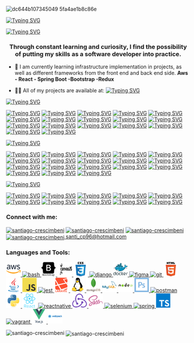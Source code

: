 ![dc644b107345049 5fa4ae1b8c86e](https://user-images.githubusercontent.com/91988840/232067272-04c87f48-676b-44cf-8e82-fc88c3397be2.gif)


[![Typing SVG](https://readme-typing-svg.demolab.com?font=Fira+Code&weight=700&duration=9000&pause=1001&color=00F7EC&center=true&vCenter=true&width=500&lines=Hi+%F0%9F%91%8B%2C+I'm+Santiago+Crescimbeni+%3C%2F%F0%9F%92%BB%3E+%E2%9C%94%EF%B8%8F)](https://git.io/typing-svg)


<a href="https://git.io/typing-svg"><img src="https://readme-typing-svg.demolab.com?font=Cinzel&weight=700&duration=10000&pause=1001&color=00F7BB&center=true&vCenter=true&repeat=false&width=900&lines=%3C%F0%9F%92%BB%3EI+am+a+FULL+STACK+developer+from+Argentina%3C%2F%F0%9F%92%BB%3E+%E2%9C%94%EF%B8%8F" alt="Typing SVG" /></a>

<h3 align="center">Through constant learning and curiosity, I find the possibility of putting my skills as a software developer into practice.</h3>



- 🌱 I am currently learning infrastructure implementation in projects, as well as different frameworks from the front end and back end side. **Aws - React - Spring Boot -Bootstrap -Redux**

- 👨‍💻 All of my projects are available at: <a href="https://git.io/typing-svg"><img src="https://readme-typing-svg.demolab.com?font=Cinzel&weight=500&duration=10000&pause=1001&color=F70000&center=true&vCenter=true&repeat=false&width=800&lines=%3Chttps%3A%2F%2Fgithub.com%2FSantiago-Crescimbeni%3E+%E2%9C%94%EF%B8%8F" alt="Typing SVG" /></a>                                                                                                             



[![Typing SVG](https://readme-typing-svg.demolab.com?font=Cinzel&weight=900&duration=10000&pause=1001&color=00F7D3&center=true&vCenter=true&repeat=false&width=900&lines=FrontEnd+%3A)](https://git.io/typing-svg)

[![Typing SVG](https://readme-typing-svg.demolab.com?font=Cinzel&weight=500&size=15&duration=10000&pause=1001&color=18F715&center=true&vCenter=true&repeat=false&width=100&lines=%F0%9F%8C%9F+React)](https://git.io/typing-svg)
[![Typing SVG](https://readme-typing-svg.demolab.com?font=Cinzel&weight=500&size=15&duration=10000&pause=1001&color=18F715&center=true&vCenter=true&repeat=false&width=100&lines=%F0%9F%8C%9F+Bootstrap)](https://git.io/typing-svg)
[![Typing SVG](https://readme-typing-svg.demolab.com?font=Cinzel&weight=500&size=15&duration=10000&pause=1001&color=18F715&center=true&vCenter=true&repeat=false&width=100&lines=%F0%9F%8C%9F+Webpack)](https://git.io/typing-svg)
[![Typing SVG](https://readme-typing-svg.demolab.com?font=Cinzel&weight=500&size=15&duration=15000&pause=1001&color=18F715&center=true&vCenter=true&repeat=false&width=100&lines=%F0%9F%8C%9F+StoryBook)](https://git.io/typing-svg)
[![Typing SVG](https://readme-typing-svg.demolab.com?font=Cinzel&weight=500&size=15&duration=15000&pause=1001&color=18F715&center=true&vCenter=true&repeat=false&width=100&lines=%F0%9F%8C%9F+Redux)](https://git.io/typing-svg)
[![Typing SVG](https://readme-typing-svg.demolab.com?font=Cinzel&weight=500&size=15&duration=15000&pause=1001&color=18F715&center=true&vCenter=true&repeat=false&width=100&lines=%F0%9F%8C%9F+HTML5)](https://git.io/typing-svg)
[![Typing SVG](https://readme-typing-svg.demolab.com?font=Cinzel&weight=500&size=15&duration=15000&pause=1001&color=18F715&center=true&vCenter=true&repeat=false&width=100&lines=%F0%9F%8C%9F+Css3)](https://git.io/typing-svg)
[![Typing SVG](https://readme-typing-svg.demolab.com?font=Cinzel&weight=500&size=15&duration=15000&pause=1001&color=18F715&center=true&vCenter=true&repeat=false&width=100&lines=%F0%9F%8C%9F+Scss)](https://git.io/typing-svg)
[![Typing SVG](https://readme-typing-svg.demolab.com?font=Cinzel&weight=500&size=15&duration=13000&pause=1001&color=18F715&center=true&vCenter=true&repeat=false&width=100&lines=%F0%9F%8C%9F+Flexbox)](https://git.io/typing-svg)
[![Typing SVG](https://readme-typing-svg.demolab.com?font=Cinzel&weight=500&size=15&duration=13000&pause=1001&color=18F715&center=true&vCenter=true&repeat=false&width=100&lines=%F0%9F%8C%9F+JavaScript)](https://git.io/typing-svg)
[![Typing SVG](https://readme-typing-svg.demolab.com?font=Cinzel&weight=500&size=15&duration=13000&pause=1001&color=18F715&center=true&vCenter=true&repeat=false&width=100&lines=%F0%9F%8C%9F+JSON)](https://git.io/typing-svg)
[![Typing SVG](https://readme-typing-svg.demolab.com?font=Cinzel&weight=500&size=15&duration=13000&pause=1001&color=18F715&center=true&vCenter=true&repeat=false&width=100&lines=%F0%9F%8C%9F+Api%2FRest)](https://git.io/typing-svg)
[![Typing SVG](https://readme-typing-svg.demolab.com?font=Cinzel&weight=500&size=15&duration=13000&pause=1001&color=18F715&center=true&vCenter=true&repeat=false&width=100&lines=%F0%9F%8C%9F+Postman)](https://git.io/typing-svg)
[![Typing SVG](https://readme-typing-svg.demolab.com?font=Cinzel&weight=500&size=15&duration=13000&pause=1001&color=18F715&center=true&vCenter=true&repeat=false&width=100&lines=%F0%9F%8C%9F+UX%2FUI)](https://git.io/typing-svg)
[![Typing SVG](https://readme-typing-svg.demolab.com?font=Cinzel&weight=500&size=15&duration=13000&pause=1001&color=18F715&center=true&vCenter=true&repeat=false&width=100&lines=%F0%9F%8C%9F+Figma)](https://git.io/typing-svg)
[![Typing SVG](https://readme-typing-svg.demolab.com?font=Cinzel&weight=500&size=15&duration=13000&pause=1001&color=18F715&center=true&vCenter=true&repeat=false&width=100&lines=%F0%9F%8C%9F+VSC)](https://git.io/typing-svg)
[![Typing SVG](https://readme-typing-svg.demolab.com?font=Cinzel&weight=500&size=15&duration=13000&pause=1001&color=18F715&center=true&vCenter=true&repeat=false&width=100&lines=%F0%9F%8C%9F+DOM)](https://git.io/typing-svg)




[![Typing SVG](https://readme-typing-svg.demolab.com?font=Cinzel&weight=900&duration=10000&pause=1001&color=00F7C3&center=true&vCenter=true&repeat=false&width=900&lines=BackEnd%3A+)](https://git.io/typing-svg)

[![Typing SVG](https://readme-typing-svg.demolab.com?font=Cinzel&weight=500&size=15&duration=13000&pause=1001&color=00F7C3&center=true&vCenter=true&repeat=false&width=100&lines=%F0%9F%8C%9F+Poo)](https://git.io/typing-svg)
[![Typing SVG](https://readme-typing-svg.demolab.com?font=Cinzel&weight=500&size=15&duration=13000&pause=1001&color=00F7C3&center=true&vCenter=true&repeat=false&width=100&lines=%F0%9F%8C%9F+UML)](https://git.io/typing-svg)
[![Typing SVG](https://readme-typing-svg.demolab.com?font=Cinzel&weight=500&size=15&duration=13000&pause=1001&color=00F7C3&center=true&vCenter=true&repeat=false&width=180&lines=%F0%9F%8C%9F+Patrones+de+dise%C3%B1o)](https://git.io/typing-svg)
[![Typing SVG](https://readme-typing-svg.demolab.com?font=Cinzel&weight=500&size=15&duration=13000&pause=1001&color=00F7C3&center=true&vCenter=true&repeat=false&width=100&lines=%F0%9F%8C%9F+Java)](https://git.io/typing-svg)
[![Typing SVG](https://readme-typing-svg.demolab.com?font=Cinzel&weight=500&size=15&duration=13000&pause=1001&color=00F7C3&center=true&vCenter=true&repeat=false&width=180&lines=%F0%9F%8C%9F+Spring+Boot)](https://git.io/typing-svg)
[![Typing SVG](https://readme-typing-svg.demolab.com?font=Cinzel&weight=500&size=15&duration=13000&pause=1001&color=00F7C3&center=true&vCenter=true&repeat=false&width=180&lines=%F0%9F%8C%9FMaven+%2F+Gradle)](https://git.io/typing-svg)
[![Typing SVG](https://readme-typing-svg.demolab.com?font=Cinzel&weight=500&size=15&duration=13000&pause=1001&color=00F7C3&center=true&vCenter=true&repeat=false&width=100&lines=%F0%9F%8C%9FORM)](https://git.io/typing-svg)
[![Typing SVG](https://readme-typing-svg.demolab.com?font=Cinzel&weight=500&size=15&duration=13000&pause=1001&color=00F7C3&center=true&vCenter=true&repeat=false&width=100&lines=%F0%9F%8C%9FHibernate)](https://git.io/typing-svg)
[![Typing SVG](https://readme-typing-svg.demolab.com?font=Cinzel&weight=500&size=15&duration=13000&pause=1001&color=00F7C3&center=true&vCenter=true&repeat=false&width=250&lines=%F0%9F%8C%9FSpring+MVC+Data+y+Security)](https://git.io/typing-svg)
[![Typing SVG](https://readme-typing-svg.demolab.com?font=Cinzel&weight=500&size=15&duration=13000&pause=1001&color=00F7C3&center=true&vCenter=true&repeat=false&width=180&lines=%F0%9F%8C%9FRest+APIs)](https://git.io/typing-svg)
[![Typing SVG](https://readme-typing-svg.demolab.com?font=Cinzel&weight=500&size=15&duration=13000&pause=1001&color=00F7C3&center=true&vCenter=true&repeat=false&width=100&lines=%F0%9F%8C%9FJWT)](https://git.io/typing-svg)
[![Typing SVG](https://readme-typing-svg.demolab.com?font=Cinzel&weight=500&size=15&duration=13000&pause=1001&color=00F7C3&center=true&vCenter=true&repeat=false&width=100&lines=%F0%9F%8C%9FSwagger)](https://git.io/typing-svg)
[![Typing SVG](https://readme-typing-svg.demolab.com?font=Cinzel&weight=500&size=15&duration=13000&pause=1001&color=00F7C3&center=true&vCenter=true&repeat=false&width=180&lines=%F0%9F%8C%9FSQL+(MySql))](https://git.io/typing-svg)
[![Typing SVG](https://readme-typing-svg.demolab.com?font=Cinzel&weight=500&size=15&duration=13000&pause=1001&color=00F7C3&center=true&vCenter=true&repeat=false&width=100&lines=%F0%9F%8C%9FDAO)](https://git.io/typing-svg)
[![Typing SVG](https://readme-typing-svg.demolab.com?font=Cinzel&weight=500&size=15&duration=13000&pause=1001&color=00F7C3&center=true&vCenter=true&repeat=false&width=100&lines=%F0%9F%8C%9FLog4j)](https://git.io/typing-svg)
[![Typing SVG](https://readme-typing-svg.demolab.com?font=Cinzel&weight=500&size=15&duration=13000&pause=1001&color=00F7C3&center=true&vCenter=true&repeat=false&width=100&lines=%F0%9F%8C%9FMockMVC)](https://git.io/typing-svg)
[![Typing SVG](https://readme-typing-svg.demolab.com?font=Cinzel&weight=500&size=15&duration=13000&pause=1001&color=00F7C3&center=true&vCenter=true&repeat=false&width=100&lines=%F0%9F%8C%9FPython)](https://git.io/typing-svg)
[![Typing SVG](https://readme-typing-svg.demolab.com?font=Cinzel&weight=500&size=15&duration=13000&pause=1001&color=00F7C3&center=true&vCenter=true&repeat=false&width=180&lines=%F0%9F%8C%9FintelliJ+idea+)](https://git.io/typing-svg)




[![Typing SVG](https://readme-typing-svg.demolab.com?font=Cinzel&weight=900&duration=10000&pause=1001&color=00F7C3&center=true&vCenter=true&repeat=false&width=900&lines=Mas%3A+)](https://git.io/typing-svg)

[![Typing SVG](https://readme-typing-svg.demolab.com?font=Cinzel&weight=500&size=15&duration=13000&pause=1001&color=00C8F7&center=true&vCenter=true&repeat=false&width=180&lines=%F0%9F%8C%9FGit+%2F+GitHub)](https://git.io/typing-svg)
[![Typing SVG](https://readme-typing-svg.demolab.com?font=Cinzel&weight=500&size=15&duration=13000&pause=1001&color=00C8F7&center=true&vCenter=true&repeat=false&width=100&lines=%F0%9F%8C%9FGitlab)](https://git.io/typing-svg)
[![Typing SVG](https://readme-typing-svg.demolab.com?font=Cinzel&weight=500&size=15&duration=13000&pause=1001&color=00C8F7&center=true&vCenter=true&repeat=false&width=100&lines=%F0%9F%8C%9FScrum)](https://git.io/typing-svg)
[![Typing SVG](https://readme-typing-svg.demolab.com?font=Cinzel&weight=500&size=15&duration=13000&pause=1001&color=00C8F7&center=true&vCenter=true&repeat=false&width=100&lines=%F0%9F%8C%9FKanban)](https://git.io/typing-svg)
[![Typing SVG](https://readme-typing-svg.demolab.com?font=Cinzel&weight=500&size=15&duration=13000&pause=1001&color=00C8F7&center=true&vCenter=true&repeat=false&width=100&lines=%F0%9F%8C%9FDraw+io)](https://git.io/typing-svg)
[![Typing SVG](https://readme-typing-svg.demolab.com?font=Cinzel&weight=500&size=15&duration=13000&pause=1001&color=00C8F7&center=true&vCenter=true&repeat=false&width=100&lines=%F0%9F%8C%9FDocker)](https://git.io/typing-svg)
[![Typing SVG](https://readme-typing-svg.demolab.com?font=Cinzel&weight=500&size=15&duration=13000&pause=1001&color=00C8F7&center=true&vCenter=true&repeat=false&width=250&lines=%F0%9F%8C%9FScripting+(bash-Powershell))](https://git.io/typing-svg)
[![Typing SVG](https://readme-typing-svg.demolab.com?font=Cinzel&weight=500&size=15&duration=13000&pause=1001&color=00C8F7&center=true&vCenter=true&repeat=false&width=250&lines=%F0%9F%8C%9FCI+%2F+CD+(jenkins))](https://git.io/typing-svg)
[![Typing SVG](https://readme-typing-svg.demolab.com?font=Cinzel&weight=500&size=15&duration=13000&pause=1001&color=00C8F7&center=true&vCenter=true&repeat=false&width=350&lines=%F0%9F%8C%9FTesting+(funcionales-+no+funcionales+))](https://git.io/typing-svg)
[![Typing SVG](https://readme-typing-svg.demolab.com?font=Cinzel&weight=500&size=15&duration=13000&pause=1001&color=00C8F7&center=true&vCenter=true&repeat=false&width=100&lines=%F0%9F%8C%9FDebugging)](https://git.io/typing-svg)





<h3 align="left">Connect with me:</h3>
<p align="left">
<a href="https://linkedin.com/in/santiago-crescimbeni" target="blank"><img align="center" src="https://raw.githubusercontent.com/rahuldkjain/github-profile-readme-generator/master/src/images/icons/Social/linked-in-alt.svg" alt="santiago-crescimbeni" height="30" width="40" /></a>
<a href="https://instagram.com/santiago-crescimbeni" target="blank"><img align="center" src="https://raw.githubusercontent.com/rahuldkjain/github-profile-readme-generator/master/src/images/icons/Social/instagram.svg" alt="santiago-crescimbeni" height="30" width="40" /></a>
<a href="https://api.whatsapp.com/send?phone=54903534299579&text=Nuevo chat con Santiago Crescimbeni" target="blank"><img align="center" src="https://raw.githubusercontent.com/rahuldkjain/github-profile-readme-generator/master/src/images/icons/Social/whatsapp.svg" alt="santiago-crescimbeni" height="30" width="40" /></a>
  <a href="https://www.hotmail.com" target="blank"> <img align="center" src="https://www.innovacionate.com/images/correo.png" alt="santiago-crescimbeni" height="30" width="40" border-radius="30" />  santi_cp96@hotmail.com</a>
</p>


<h3 align="left">Languages and Tools:</h3>
<p align="left"> <a href="https://aws.amazon.com" target="_blank" rel="noreferrer"> <img src="https://raw.githubusercontent.com/devicons/devicon/master/icons/amazonwebservices/amazonwebservices-original-wordmark.svg" alt="aws" width="40" height="40"/> </a> <a href="https://www.gnu.org/software/bash/" target="_blank" rel="noreferrer"> <img src="https://www.vectorlogo.zone/logos/gnu_bash/gnu_bash-icon.svg" alt="bash" width="40" height="40"/> </a> <a href="https://getbootstrap.com" target="_blank" rel="noreferrer"> <img src="https://raw.githubusercontent.com/devicons/devicon/master/icons/bootstrap/bootstrap-plain-wordmark.svg" alt="bootstrap" width="40" height="40"/> </a> <a href="https://canvasjs.com" target="_blank" rel="noreferrer"> <img src="https://raw.githubusercontent.com/Hardik0307/Hardik0307/master/assets/canvasjs-charts.svg" alt="canvasjs" width="40" height="40"/> </a> <a href="https://www.w3schools.com/css/" target="_blank" rel="noreferrer"> <img src="https://raw.githubusercontent.com/devicons/devicon/master/icons/css3/css3-original-wordmark.svg" alt="css3" width="40" height="40"/> </a> <a href="https://www.djangoproject.com/" target="_blank" rel="noreferrer"> <img src="https://cdn.worldvectorlogo.com/logos/django.svg" alt="django" width="40" height="40"/> </a> <a href="https://www.docker.com/" target="_blank" rel="noreferrer"> <img src="https://raw.githubusercontent.com/devicons/devicon/master/icons/docker/docker-original-wordmark.svg" alt="docker" width="40" height="40"/> </a> <a href="https://www.figma.com/" target="_blank" rel="noreferrer"> <img src="https://www.vectorlogo.zone/logos/figma/figma-icon.svg" alt="figma" width="40" height="40"/> </a> <a href="https://git-scm.com/" target="_blank" rel="noreferrer"> <img src="https://www.vectorlogo.zone/logos/git-scm/git-scm-icon.svg" alt="git" width="40" height="40"/> </a> <a href="https://www.w3.org/html/" target="_blank" rel="noreferrer"> <img src="https://raw.githubusercontent.com/devicons/devicon/master/icons/html5/html5-original-wordmark.svg" alt="html5" width="40" height="40"/> </a> <a href="https://www.java.com" target="_blank" rel="noreferrer"> <img src="https://raw.githubusercontent.com/devicons/devicon/master/icons/java/java-original.svg" alt="java" width="40" height="40"/> </a> <a href="https://developer.mozilla.org/en-US/docs/Web/JavaScript" target="_blank" rel="noreferrer"> <img src="https://raw.githubusercontent.com/devicons/devicon/master/icons/javascript/javascript-original.svg" alt="javascript" width="40" height="40"/> </a> <a href="https://jestjs.io" target="_blank" rel="noreferrer"> <img src="https://www.vectorlogo.zone/logos/jestjsio/jestjsio-icon.svg" alt="jest" width="40" height="40"/> </a> <a href="https://laravel.com/" target="_blank" rel="noreferrer"> <img src="https://raw.githubusercontent.com/devicons/devicon/master/icons/laravel/laravel-plain-wordmark.svg" alt="laravel" width="40" height="40"/> </a> <a href="https://www.linux.org/" target="_blank" rel="noreferrer"> <img src="https://raw.githubusercontent.com/devicons/devicon/master/icons/linux/linux-original.svg" alt="linux" width="40" height="40"/> </a> <a href="https://www.mongodb.com/" target="_blank" rel="noreferrer"> <img src="https://raw.githubusercontent.com/devicons/devicon/master/icons/mongodb/mongodb-original-wordmark.svg" alt="mongodb" width="40" height="40"/> </a> <a href="https://www.mysql.com/" target="_blank" rel="noreferrer"> <img src="https://raw.githubusercontent.com/devicons/devicon/master/icons/mysql/mysql-original-wordmark.svg" alt="mysql" width="40" height="40"/> </a> <a href="https://nodejs.org" target="_blank" rel="noreferrer"> <img src="https://raw.githubusercontent.com/devicons/devicon/master/icons/nodejs/nodejs-original-wordmark.svg" alt="nodejs" width="40" height="40"/> </a> <a href="https://www.photoshop.com/en" target="_blank" rel="noreferrer"> <img src="https://raw.githubusercontent.com/devicons/devicon/master/icons/photoshop/photoshop-line.svg" alt="photoshop" width="40" height="40"/> </a> <a href="https://postman.com" target="_blank" rel="noreferrer"> <img src="https://www.vectorlogo.zone/logos/getpostman/getpostman-icon.svg" alt="postman" width="40" height="40"/> </a> <a href="https://www.python.org" target="_blank" rel="noreferrer"> <img src="https://raw.githubusercontent.com/devicons/devicon/master/icons/python/python-original.svg" alt="python" width="40" height="40"/> </a> <a href="https://reactjs.org/" target="_blank" rel="noreferrer"> <img src="https://raw.githubusercontent.com/devicons/devicon/master/icons/react/react-original-wordmark.svg" alt="react" width="40" height="40"/> </a> <a href="https://reactnative.dev/" target="_blank" rel="noreferrer"> <img src="https://reactnative.dev/img/header_logo.svg" alt="reactnative" width="40" height="40"/> </a> <a href="https://redux.js.org" target="_blank" rel="noreferrer"> <img src="https://raw.githubusercontent.com/devicons/devicon/master/icons/redux/redux-original.svg" alt="redux" width="40" height="40"/> </a> <a href="https://sass-lang.com" target="_blank" rel="noreferrer"> <img src="https://raw.githubusercontent.com/devicons/devicon/master/icons/sass/sass-original.svg" alt="sass" width="40" height="40"/> </a> <a href="https://www.selenium.dev" target="_blank" rel="noreferrer"> <img src="https://raw.githubusercontent.com/detain/svg-logos/780f25886640cef088af994181646db2f6b1a3f8/svg/selenium-logo.svg" alt="selenium" width="40" height="40"/> </a> <a href="https://spring.io/" target="_blank" rel="noreferrer"> <img src="https://www.vectorlogo.zone/logos/springio/springio-icon.svg" alt="spring" width="40" height="40"/> </a> <a href="https://www.typescriptlang.org/" target="_blank" rel="noreferrer"> <img src="https://raw.githubusercontent.com/devicons/devicon/master/icons/typescript/typescript-original.svg" alt="typescript" width="40" height="40"/> </a> <a href="https://www.vagrantup.com/" target="_blank" rel="noreferrer"> <img src="https://www.vectorlogo.zone/logos/vagrantup/vagrantup-icon.svg" alt="vagrant" width="40" height="40"/> </a> <a href="https://vuejs.org/" target="_blank" rel="noreferrer"> <img src="https://raw.githubusercontent.com/devicons/devicon/master/icons/vuejs/vuejs-original-wordmark.svg" alt="vuejs" width="40" height="40"/> </a> <a href="https://webpack.js.org" target="_blank" rel="noreferrer"> <img src="https://raw.githubusercontent.com/devicons/devicon/d00d0969292a6569d45b06d3f350f463a0107b0d/icons/webpack/webpack-original-wordmark.svg" alt="webpack" width="40" height="40"/> </a> </p>

<p><img align="left" src="https://github-readme-stats.vercel.app/api/top-langs?username=santiago-crescimbeni&show_icons=true&locale=en&layout=compact" alt="santiago-crescimbeni" /></p>

<p>&nbsp;<img align="center" src="https://github-readme-stats.vercel.app/api?username=santiago-crescimbeni&show_icons=true&locale=en" alt="santiago-crescimbeni" /></p>

